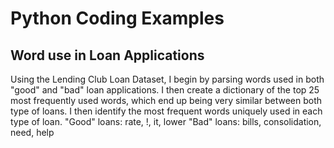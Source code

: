 # Python Coding Examples

## Word use in Loan Applications
Using the Lending Club Loan Dataset, I begin by parsing words used in both "good" and "bad" loan applications. I then create a dictionary of the top 25 most frequently used words, which end up being very similar between both type of loans. I then identify the most frequent words uniquely used in each type of loan.
"Good" loans: rate, !, it, lower
"Bad" loans: bills, consolidation, need, help
